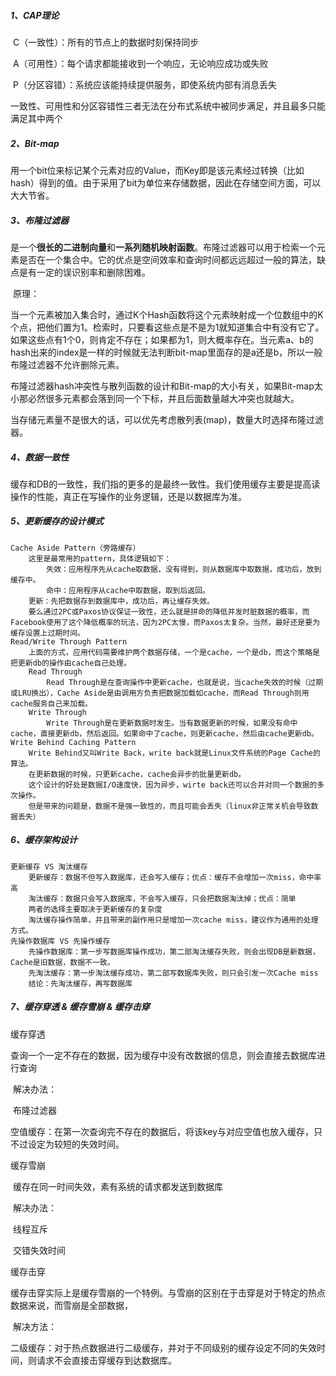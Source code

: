 ##### 1、CAP理论

​	C（一致性）：所有的节点上的数据时刻保持同步

​	A（可用性）：每个请求都能接收到一个响应，无论响应成功或失败

​	P（分区容错）：系统应该能持续提供服务，即使系统内部有消息丢失

​	一致性、可用性和分区容错性三者无法在分布式系统中被同步满足，并且最多只能满足其中两个

##### 2、Bit-map

​	用一个bit位来标记某个元素对应的Value，而Key即是该元素经过转换（比如hash）得到的值。由于采用了bit为单位来存储数据，因此在存储空间方面，可以大大节省。

##### 3、布隆过滤器

​	是一个**很长的二进制向量**和**一系列随机映射函数**。布隆过滤器可以用于检索一个元素是否在一个集合中。它的优点是空间效率和查询时间都远远超过一般的算法，缺点是有一定的误识别率和删除困难。

​	原理：

​		当一个元素被加入集合时，通过K个Hash函数将这个元素映射成一个位数组中的K个点，把他们置为1。检索时，只要看这些点是不是为1就知道集合中有没有它了。如果这些点有1个0，则肯定不存在；如果都为1，则大概率存在。当元素a、b的hash出来的index是一样的时候就无法判断bit-map里面存的是a还是b，所以一般布隆过滤器不允许删除元素。

​	布隆过滤器hash冲突性与散列函数的设计和Bit-map的大小有关，如果Bit-map太小那必然很多元素都会落到同一个下标，并且后面数量越大冲突也就越大。

​	当存储元素量不是很大的话，可以优先考虑散列表(map)，数量大时选择布隆过滤器。

##### 4、数据一致性

​	缓存和DB的一致性，我们指的更多的是最终一致性。我们使用缓存主要是提高读操作的性能，真正在写操作的业务逻辑，还是以数据库为准。

##### 5、更新缓存的设计模式

```
Cache Aside Pattern（旁路缓存）
	这里是最常用的pattern，具体逻辑如下：
		失效：应用程序先从cache取数据，没有得到，则从数据库中取数据，成功后，放到缓存中。
		命中：应用程序从cache中取数据，取到后返回。
	更新：先把数据存到数据库中，成功后，再让缓存失效。
	要么通过2PC或Paxos协议保证一致性，还么就是拼命的降低并发时脏数据的概率，而Facebook使用了这个降低概率的玩法，因为2PC太慢，而Paxos太复杂。当然，最好还是要为缓存设置上过期时间。
Read/Write Through Pattern
	上面的方式，应用代码需要维护两个数据存储，一个是cache，一个是db，而这个策略是把更新db的操作由cache自己处理。
	Read Through
		Read Through是在查询操作中更新cache，也就是说，当cache失效的时候（过期或LRU换出），Cache Aside是由调用方负责把数据加载如cache，而Read Through则用cache服务自己来加载。
	Write Through
		Write Through是在更新数据时发生。当有数据更新的时候，如果没有命中cache，直接更新db，然后返回。如果命中了cache，则更新cache，然后由cache更新db。
Write Behind Caching Pattern
	Write Behind又叫Write Back，write back就是Linux文件系统的Page Cache的算法。
	在更新数据的时候，只更新cache，cache会异步的批量更新db。
	这个设计的好处是数据I/O速度快，因为异步，wirte back还可以合并对同一个数据的多次操作。
	但是带来的问题是，数据不是强一致性的，而且可能会丢失（linux非正常关机会导致数据丢失）
```

##### 6、缓存架构设计

```
更新缓存 VS 淘汰缓存
	更新缓存：数据不但写入数据库，还会写入缓存；优点：缓存不会增加一次miss，命中率高
	淘汰缓存：数据只会写入数据库，不会写入缓存，只会把数据淘汰掉；优点：简单
	两者的选择主要取决于更新缓存的复杂度
	淘汰缓存操作简单，并且带来的副作用只是增加一次cache miss，建议作为通用的处理方式。
先操作数据库 VS 先操作缓存
	先操作数据库：第一步写数据库操作成功，第二部淘汰缓存失败，则会出现DB是新数据，Cache是旧数据，数据不一致。
	先淘汰缓存：第一步淘汰缓存成功，第二部写数据库失败，则只会引发一次Cache miss
	结论：先淘汰缓存，再写数据库
```

##### 7、缓存穿透 & 缓存雪崩 & 缓存击穿

缓存穿透

​	查询一个一定不存在的数据，因为缓存中没有改数据的信息，则会直接去数据库进行查询

​	解决办法：

​		布隆过滤器

​		空值缓存：在第一次查询完不存在的数据后，将该key与对应空值也放入缓存，只不过设定为较短的失效时间。

缓存雪崩

​	缓存在同一时间失效，素有系统的请求都发送到数据库

​	解决办法：

​		线程互斥

​		交错失效时间

缓存击穿

​	缓存击穿实际上是缓存雪崩的一个特例。与雪崩的区别在于击穿是对于特定的热点数据来说，而雪崩是全部数据，

​	解决方法：

​		二级缓存：对于热点数据进行二级缓存，并对于不同级别的缓存设定不同的失效时间，则请求不会直接击穿缓存到达数据库。